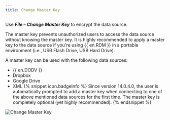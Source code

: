 ```yaml
---
title: Change Master Key
---
```

Use ***File – Change Master Key*** to encrypt the data source.  

The master key prevents unauthorized users to access the data source without knowing the master key. It is highly recommended to apply a master key to the data source if you're using {{ en.RDM }} in a portable environment (i.e., USB Flash Drive, USB Hard Drive).  

A master key can be used with the following data sources:  

* {{ en.DODV }} 
* Dropbox 
* Google Drive 
* XML 
{% snippet icon.badgeInfo %} 
Since version 14.0.4.0, the user is automatically prompted to add a master key when connecting to one of the above mentioned data sources for the first time. The master key is completely optional (yet highly recommended). 
{% endsnippet %}
 
![Change Master Key](/img/en/rdm/windows/clip10079.png) 
